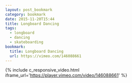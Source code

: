 ```yaml
---
layout: post_bookmark
category: bookmark
date: 2015-11-20T15:44
title: Longboard Dancing
tags:
  - longboard
  - dancing
  - skateboarding
bookmark:
  title: Longboard Dancing
  url: https://vimeo.com/146088661
---
```


{% include c_responsive_video.html iframe_url='https://player.vimeo.com/video/146088661' %}
